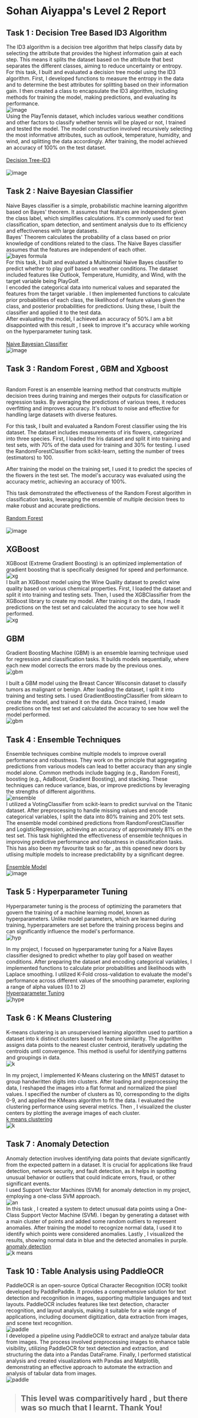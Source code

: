 # Sohan Aiyappa's Level 2 Report 

## Task 1 : Decision Tree Based ID3 Algorithm

The ID3 algorithm is a decision tree algorithm that helps classify data by selecting the attribute that provides the highest information gain at each step. This means it splits the dataset based on the attribute that best separates the different classes, aiming to reduce uncertainty or entropy.
<br>
For this task, I built and evaluated a decision tree model using the ID3 algorithm. First, I developed functions to measure the entropy in the data and to determine the best attributes for splitting based on their information gain. I then created a class to encapsulate the ID3 algorithm, including methods for training the model, making predictions, and evaluating its performance.
<br>
![image](https://i0.wp.com/sefiks.com/wp-content/uploads/2017/11/tree-v3.png?resize=804%2C506&ssl=1)
<br>
Using the PlayTennis dataset, which includes various weather conditions and other factors to classify whether tennis will be played or not, I trained and tested the model. The model construction involved recursively selecting the most informative attributes, such as outlook, temperature, humidity, and wind, and splitting the data accordingly. After training, the model achieved an accuracy of 100% on the test dataset. <br><br>
[Decision Tree-ID3](https://github.com/AV-Sohan-Aiyappa/Codes/blob/main/Decision%20Tree%20ID3.py) <br><br>
![image](https://github.com/AV-Sohan-Aiyappa/Pictures/blob/main/ID3.jpg?raw=true)
<br>
## Task 2 : Naive Bayesian Classifier 

Naive Bayes classifier is a simple, probabilistic machine learning algorithm based on Bayes' theorem. It assumes that features are independent given the class label, which simplifies calculations. It's commonly used for text classification, spam detection, and sentiment analysis due to its efficiency and effectiveness with large datasets.
<br>
Bayes' Theorem calculates the probability of a class based on prior knowledge of conditions related to the class. The Naive Bayes classifier assumes that the features are independent of each other.
<br>
![bayes formula](https://encrypted-tbn0.gstatic.com/images?q=tbn:ANd9GcQosTYuHJVG7RTyRqW9-9me38S5fhIezc7TXQ&s)
<br>
For this task, I built and evaluated a Multinomial Naive Bayes classifier to predict whether to play golf based on weather conditions. The dataset included features like Outlook, Temperature, Humidity, and Wind, with the target variable being PlayGolf.<br>
I encoded the categorical data into numerical values and separated the features  from the target variable . I then implemented functions to calculate prior probabilities of each class, the likelihood of feature values given the class, and posterior probabilities for predictions. Using these, I built the classifier and applied it to the test data.
<br>
After evaluating the model, I  achieved an accuracy of 50%.I am a bit disappointed with this result , I seek to improve it"s accuracy while working on the hyperparameter tuning task. <br><br>
[Naive Bayesian Classifier](https://github.com/AV-Sohan-Aiyappa/Codes/blob/main/naive-bayes%20ML.py)<br>
![image](https://github.com/AV-Sohan-Aiyappa/Pictures/blob/main/naive%20bayes.png?raw=true)
<br>
## Task 3 : Random Forest , GBM and Xgboost
<br>
Random Forest is an ensemble learning method that constructs multiple decision trees during training and merges their outputs for classification or regression tasks. By averaging the predictions of various trees, it reduces overfitting and improves accuracy. It's robust to noise and effective for handling large datasets with diverse features.
<br>

For this task, I built and evaluated a Random Forest classifier using the Iris dataset. The dataset includes measurements of iris flowers, categorized into three species.
First, I loaded the Iris dataset and split it into training and test sets, with 70% of the data used for training and 30% for testing. I used the RandomForestClassifier from scikit-learn, setting the number of trees (estimators) to 100.

After training the model on the training set, I used it to predict the species of the flowers in the test set. The model's accuracy was evaluated using the accuracy  metric, achieving an accuracy of 100%.

This task demonstrated the effectiveness of the Random Forest algorithm in classification tasks, leveraging the ensemble of multiple decision trees to make robust and accurate predictions.
<br><br>
[Random Forest](https://github.com/AV-Sohan-Aiyappa/Codes/blob/main/Random%20Forest.py)
<br><br>
![image](https://github.com/AV-Sohan-Aiyappa/Pictures/blob/main/random%20forest.png?raw=true)

## XGBoost 
XGBoost (Extreme Gradient Boosting) is an optimized implementation of gradient boosting that is specifically designed for speed and performance.<br>
![xg](https://analyticsindiamag.com/wp-content/uploads/2020/11/xgboost.png)
<br>
I built an XGBoost model using the Wine Quality dataset to predict wine quality based on various chemical properties. First, I loaded the dataset and split it into training and testing sets. Then, I used the XGBClassifier from the XGBoost library to create my model. After training it on the data, I made predictions on the test set and calculated the accuracy to see how well it performed.
<br>
![xg](https://github.com/AV-Sohan-Aiyappa/Pictures/blob/main/xgboost.png?raw=true)
<br>

## GBM 
Gradient Boosting Machine (GBM) is an ensemble learning technique used for regression and classification tasks. It builds models sequentially, where each new model corrects the errors made by the previous ones. <br>
![gbm](https://www.researchgate.net/publication/350326060/figure/fig7/AS:11431281123843737@1677817577632/Flowchart-describing-the-working-of-a-GBM-model.png)<br>

I built a GBM model using the Breast Cancer Wisconsin dataset to classify tumors as malignant or benign. After loading the dataset, I split it into training and testing sets. I used GradientBoostingClassifier from sklearn to create the model, and trained it on the data. Once trained, I made predictions on the test set and calculated the accuracy to see how well the model performed. <br>
![gbm](https://github.com/AV-Sohan-Aiyappa/Pictures/blob/main/gbm%20pic.png?raw=true)
<br>
## Task 4 : Ensemble Techniques

Ensemble techniques combine multiple models to improve overall performance and robustness. They work on the principle that aggregating predictions from various models can lead to better accuracy than any single model alone. Common methods include bagging (e.g., Random Forest), boosting (e.g., AdaBoost, Gradient Boosting), and stacking. These techniques can reduce variance, bias, or improve predictions by leveraging the strengths of different algorithms.<br>
![ensemble](https://www.jcchouinard.com/wp-content/uploads/2021/11/image-10.png)<br>
I utilized a VotingClassifier from scikit-learn to predict survival on the Titanic dataset. After preprocessing to handle missing values and encode categorical variables, I split the data into 80% training and 20% test sets. The ensemble model combined predictions from RandomForestClassifier and LogisticRegression, achieving an accuracy of approximately 81% on the test set. This task highlighted the effectiveness of ensemble techniques in improving predictive performance and robustness in classification tasks. This has also been my favourite task so far , as this opened new doors by utlising multiple models to increase predictability by a significant degree. 
<br><br>
[Ensemble Model](https://github.com/AV-Sohan-Aiyappa/Codes/blob/main/Ensemble%20Techniques.py)
<br>
![image](https://github.com/AV-Sohan-Aiyappa/Pictures/blob/main/ensemble.png?raw=true)
<br>


## Task 5 : Hyperparameter Tuning 

Hyperparameter tuning is the process of optimizing the parameters that govern the training of a machine learning model, known as hyperparameters. Unlike model parameters, which are learned during training, hyperparameters are set before the training process begins and can significantly influence the model's performance.<br>
![hyp](https://community.arm.com/resized-image/__size/1265x0/__key/communityserver-blogs-components-weblogfiles/00-00-00-37-98/Figure_5F00_2-hires.png)<br>

In my project, I focused on hyperparameter tuning for a Naive Bayes classifier designed to predict whether to play golf based on weather conditions. After preparing the dataset and encoding categorical variables, I implemented functions to calculate prior probabilities and likelihoods with Laplace smoothing. I utilized K-Fold cross-validation to evaluate the model's performance across different values of the smoothing parameter, exploring a range of alpha values (0.1 to 2)<br>
[Hyperparameter Tuning](https://github.com/AV-Sohan-Aiyappa/Codes/blob/main/hyp.py)<br>
![hype](https://github.com/AV-Sohan-Aiyappa/Pictures/blob/main/hyperparamter.png?raw=true)
<br>

## Task 6 : K Means Clustering 
K-means clustering is an unsupervised learning algorithm used to partition a dataset into k distinct clusters based on feature similarity. The algorithm assigns data points to the nearest cluster centroid, iteratively updating the centroids until convergence. This method is useful for identifying patterns and groupings in data.<br>
![k](https://serokell.io/files/q4/q49pm3tx.K-Means_Clustering_Algorithm_pic1_(1).png)<br>

In my project, I implemented K-Means clustering on the MNIST dataset to group handwritten digits into clusters. After loading and preprocessing the data, I reshaped the images into a flat format and normalized the pixel values. I specified the number of clusters as 10, corresponding to the digits 0-9, and applied the KMeans algorithm to fit the data. I evaluated the clustering performance using several metrics. Then , I visualized the cluster centers by plotting the average images of each cluster. 
<br>
[k means clustering](https://github.com/AV-Sohan-Aiyappa/Codes/blob/main/K%20means%20Clustering.py)<br>
![k](https://github.com/AV-Sohan-Aiyappa/Pictures/blob/main/K%20means%20clustering.png?raw=true)
<br>

## Task 7 : Anomaly Detection 
Anomaly detection involves identifying data points that deviate significantly from the expected pattern in a dataset. It is crucial for applications like fraud detection, network security, and fault detection, as it helps in spotting unusual behavior or outliers that could indicate errors, fraud, or other significant events.
<br>
I used Support Vector Machines (SVM) for anomaly detection in my project, employing a one-class SVM approach. <br>
![an](https://cdn.analyticsvidhya.com/wp-content/uploads/2021/06/25729anomaly-2.10.50-PM.png)
<br>
In this task , I created a system to detect unusual data points using a One-Class Support Vector Machine (SVM). I began by generating a dataset with a main cluster of points and added some random outliers to represent anomalies. After training the model to recognize normal data, I used it to identify which points were considered anomalies. Lastly , I visualized the results, showing normal data in blue and the detected anomalies in purple.<br>
[anomaly detection](https://github.com/AV-Sohan-Aiyappa/Codes/blob/main/anomaly%20detection.py)<br>
![k means](https://github.com/AV-Sohan-Aiyappa/Pictures/blob/main/anomaly%20detection.png?raw=true)
<br>


## Task 10 : Table Analysis using PaddleOCR
PaddleOCR is an open-source Optical Character Recognition (OCR) toolkit developed by PaddlePaddle. It provides a comprehensive solution for text detection and recognition in images, supporting multiple languages and text layouts. PaddleOCR includes features like text detection, character recognition, and layout analysis, making it suitable for a wide range of applications, including document digitization, data extraction from images, and scene text recognition.<br> 
![paddle](https://th.bing.com/th/id/OIP.QUMDlQ0OCy4fYlHvrFYivAHaEK?rs=1&pid=ImgDetMain)<br>
I developed a pipeline using PaddleOCR to extract and analyze tabular data from images. The process involved preprocessing images to enhance table visibility, utilizing PaddleOCR for text detection and extraction, and structuring the data into a Pandas DataFrame. Finally, I performed statistical analysis and created visualizations with Pandas and Matplotlib, demonstrating an effective approach to automate the extraction and analysis of tabular data from images.
<br>
![paddle](https://github.com/AV-Sohan-Aiyappa/Pictures/blob/main/paddleocr.png?raw=true)
<br>


> ## This level was comparitively hard , but there was so much that I learnt. Thank You! 





